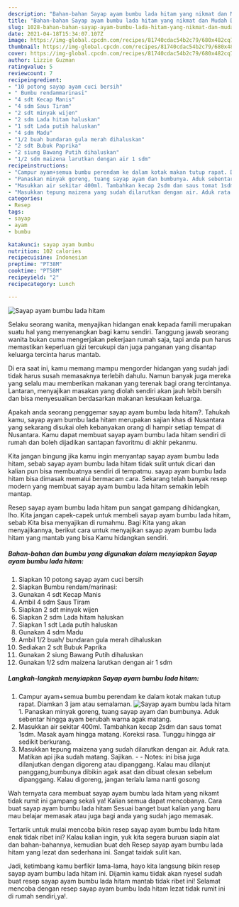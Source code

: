 ```yaml
---
description: "Bahan-bahan Sayap ayam bumbu lada hitam yang nikmat dan Mudah Dibuat"
title: "Bahan-bahan Sayap ayam bumbu lada hitam yang nikmat dan Mudah Dibuat"
slug: 1028-bahan-bahan-sayap-ayam-bumbu-lada-hitam-yang-nikmat-dan-mudah-dibuat
date: 2021-04-18T15:34:07.107Z
image: https://img-global.cpcdn.com/recipes/81740cdac54b2c79/680x482cq70/sayap-ayam-bumbu-lada-hitam-foto-resep-utama.jpg
thumbnail: https://img-global.cpcdn.com/recipes/81740cdac54b2c79/680x482cq70/sayap-ayam-bumbu-lada-hitam-foto-resep-utama.jpg
cover: https://img-global.cpcdn.com/recipes/81740cdac54b2c79/680x482cq70/sayap-ayam-bumbu-lada-hitam-foto-resep-utama.jpg
author: Lizzie Guzman
ratingvalue: 5
reviewcount: 7
recipeingredient:
- "10 potong sayap ayam cuci bersih"
- " Bumbu rendammarinasi"
- "4 sdt Kecap Manis"
- "4 sdm Saus Tiram"
- "2 sdt minyak wijen"
- "2 sdm Lada hitam haluskan"
- "1 sdt Lada putih haluskan"
- "4 sdm Madu"
- "1/2 buah bundaran gula merah dihaluskan"
- "2 sdt Bubuk Paprika"
- "2 siung Bawang Putih dihaluskan"
- "1/2 sdm maizena larutkan dengan air 1 sdm"
recipeinstructions:
- "Campur ayam+semua bumbu perendam ke dalam kotak makan tutup rapat. Diamkan 3 jam atau semalaman."
- "Panaskan minyak goreng, tuang sayap ayam dan bumbunya. Aduk sebentar hingga ayam berubah warna agak matang."
- "Masukkan air sekitar 400ml. Tambahkan kecap 2sdm dan saus tomat 1sdm. Masak ayam hingga matang. Koreksi rasa. Tunggu hingga air sedikit berkurang."
- "Masukkan tepung maizena yang sudah dilarutkan dengan air. Aduk rata. Matikan api jika sudah matang. Sajikan.  Notes: ini bisa juga dilanjutkan dengan digoreng atau dipanggang. Kalau mau dilanjut panggang,bumbunya dibikin agak asat dan dibuat olesan sebelum dipanggang. Kalau digoreng, jangan terlalu lama nanti gosong"
categories:
- Resep
tags:
- sayap
- ayam
- bumbu

katakunci: sayap ayam bumbu 
nutrition: 102 calories
recipecuisine: Indonesian
preptime: "PT38M"
cooktime: "PT58M"
recipeyield: "2"
recipecategory: Lunch

---
```



![Sayap ayam bumbu lada hitam](https://img-global.cpcdn.com/recipes/81740cdac54b2c79/680x482cq70/sayap-ayam-bumbu-lada-hitam-foto-resep-utama.jpg)

Selaku seorang wanita, menyajikan hidangan enak kepada famili merupakan suatu hal yang menyenangkan bagi kamu sendiri. Tanggung jawab seorang  wanita bukan cuma mengerjakan pekerjaan rumah saja, tapi anda pun harus memastikan keperluan gizi tercukupi dan juga panganan yang disantap keluarga tercinta harus mantab.

Di era  saat ini, kamu memang mampu mengorder hidangan yang sudah jadi tidak harus susah memasaknya terlebih dahulu. Namun banyak juga mereka yang selalu mau memberikan makanan yang terenak bagi orang tercintanya. Lantaran, menyajikan masakan yang diolah sendiri akan jauh lebih bersih dan bisa menyesuaikan berdasarkan makanan kesukaan keluarga. 



Apakah anda seorang penggemar sayap ayam bumbu lada hitam?. Tahukah kamu, sayap ayam bumbu lada hitam merupakan sajian khas di Nusantara yang sekarang disukai oleh kebanyakan orang di hampir setiap tempat di Nusantara. Kamu dapat membuat sayap ayam bumbu lada hitam sendiri di rumah dan boleh dijadikan santapan favoritmu di akhir pekanmu.

Kita jangan bingung jika kamu ingin menyantap sayap ayam bumbu lada hitam, sebab sayap ayam bumbu lada hitam tidak sulit untuk dicari dan kalian pun bisa membuatnya sendiri di tempatmu. sayap ayam bumbu lada hitam bisa dimasak memalui bermacam cara. Sekarang telah banyak resep modern yang membuat sayap ayam bumbu lada hitam semakin lebih mantap.

Resep sayap ayam bumbu lada hitam pun sangat gampang dihidangkan, lho. Kita jangan capek-capek untuk membeli sayap ayam bumbu lada hitam, sebab Kita bisa menyajikan di rumahmu. Bagi Kita yang akan menyajikannya, berikut cara untuk menyajikan sayap ayam bumbu lada hitam yang mantab yang bisa Kamu hidangkan sendiri.

<!--inarticleads1-->

##### Bahan-bahan dan bumbu yang digunakan dalam menyiapkan Sayap ayam bumbu lada hitam:

1. Siapkan 10 potong sayap ayam cuci bersih
1. Siapkan  Bumbu rendam/marinasi:
1. Gunakan 4 sdt Kecap Manis
1. Ambil 4 sdm Saus Tiram
1. Siapkan 2 sdt minyak wijen
1. Siapkan 2 sdm Lada hitam haluskan
1. Siapkan 1 sdt Lada putih haluskan
1. Gunakan 4 sdm Madu
1. Ambil 1/2 buah/ bundaran gula merah dihaluskan
1. Sediakan 2 sdt Bubuk Paprika
1. Gunakan 2 siung Bawang Putih dihaluskan
1. Gunakan 1/2 sdm maizena larutkan dengan air 1 sdm




<!--inarticleads2-->

##### Langkah-langkah menyiapkan Sayap ayam bumbu lada hitam:

1. Campur ayam+semua bumbu perendam ke dalam kotak makan tutup rapat. Diamkan 3 jam atau semalaman.
<img src="https://img-global.cpcdn.com/steps/c3375bfaea317071/160x128cq70/sayap-ayam-bumbu-lada-hitam-langkah-memasak-1-foto.jpg" alt="Sayap ayam bumbu lada hitam">1. Panaskan minyak goreng, tuang sayap ayam dan bumbunya. Aduk sebentar hingga ayam berubah warna agak matang.
1. Masukkan air sekitar 400ml. Tambahkan kecap 2sdm dan saus tomat 1sdm. Masak ayam hingga matang. Koreksi rasa. Tunggu hingga air sedikit berkurang.
1. Masukkan tepung maizena yang sudah dilarutkan dengan air. Aduk rata. Matikan api jika sudah matang. Sajikan. -  - Notes: ini bisa juga dilanjutkan dengan digoreng atau dipanggang. Kalau mau dilanjut panggang,bumbunya dibikin agak asat dan dibuat olesan sebelum dipanggang. Kalau digoreng, jangan terlalu lama nanti gosong




Wah ternyata cara membuat sayap ayam bumbu lada hitam yang nikamt tidak rumit ini gampang sekali ya! Kalian semua dapat mencobanya. Cara buat sayap ayam bumbu lada hitam Sesuai banget buat kalian yang baru mau belajar memasak atau juga bagi anda yang sudah jago memasak.

Tertarik untuk mulai mencoba bikin resep sayap ayam bumbu lada hitam enak tidak ribet ini? Kalau kalian ingin, yuk kita segera buruan siapin alat dan bahan-bahannya, kemudian buat deh Resep sayap ayam bumbu lada hitam yang lezat dan sederhana ini. Sangat taidak sulit kan. 

Jadi, ketimbang kamu berfikir lama-lama, hayo kita langsung bikin resep sayap ayam bumbu lada hitam ini. Dijamin kamu tiidak akan nyesel sudah buat resep sayap ayam bumbu lada hitam mantab tidak ribet ini! Selamat mencoba dengan resep sayap ayam bumbu lada hitam lezat tidak rumit ini di rumah sendiri,ya!.

